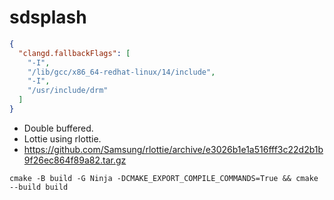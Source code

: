 # sdsplash

```json
{
  "clangd.fallbackFlags": [
    "-I",
    "/lib/gcc/x86_64-redhat-linux/14/include",
    "-I",
    "/usr/include/drm"
  ]
}
```

- Double buffered.
- Lottie using rlottie.
- https://github.com/Samsung/rlottie/archive/e3026b1e1a516fff3c22d2b1b9f26ec864f89a82.tar.gz


```
cmake -B build -G Ninja -DCMAKE_EXPORT_COMPILE_COMMANDS=True && cmake --build build
```
